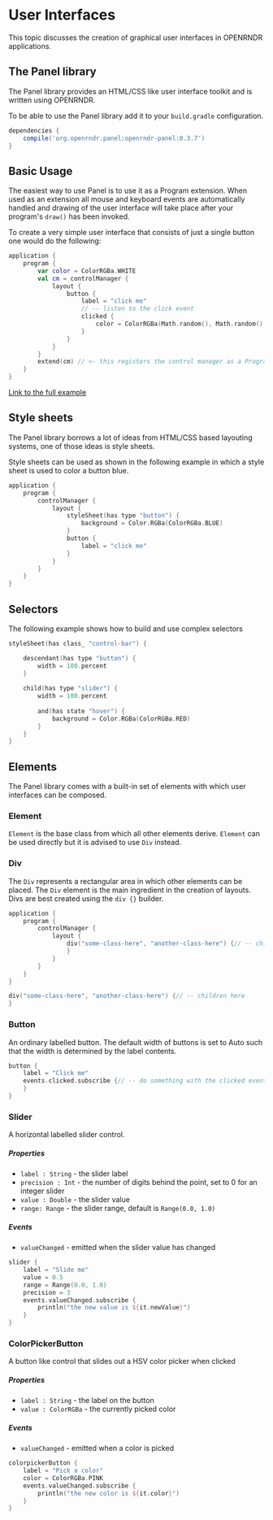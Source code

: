 
# User Interfaces

This topic discusses the creation of graphical user interfaces in OPENRNDR applications.


## The Panel library

The Panel library provides an HTML/CSS like user interface toolkit and is written using OPENRNDR.

To be able to use the Panel library add it to your `build.gradle` configuration.

```groovy
dependencies {
    compile('org.openrndr.panel:openrndr-panel:0.3.7')
}
```

## Basic Usage

The easiest way to use Panel is to use it as a Program extension. When used as an extension all mouse and keyboard events are automatically handled and drawing of the user interface will take place after your program's `draw()` has been invoked.

To create a very simple user interface that consists of just a single button one would do the following:

```kotlin
application {
    program {
        var color = ColorRGBa.WHITE
        val cm = controlManager {
            layout {
                button {
                    label = "click me"
                    // -- listen to the click event
                    clicked {
                        color = ColorRGBa(Math.random(), Math.random(), Math.random())
                    }
                }
            }
        }
        extend(cm) // <- this registers the control manager as a Program Extension
    }
}
```

[Link to the full example](https://github.com/openrndr/openrndr-examples/blob/master/src/main/kotlin/examples/07_Interaction/C04UserInterfaces000.kt)

## Style sheets

The Panel library borrows a lot of ideas from HTML/CSS based layouting systems, one of those ideas is style sheets.

Style sheets can be used as shown in the following example in which a style sheet is used to color a button blue.

```kotlin
application {
    program {
        controlManager {
            layout {
                styleSheet(has type "button") {
                    background = Color.RGBa(ColorRGBa.BLUE)
                }
                button {
                    label = "click me"
                }
            }
        }
    }
}
```

## Selectors

The following example shows how to build and use complex selectors

```kotlin
styleSheet(has class_ "control-bar") {

    descendant(has type "button") {
        width = 100.percent
    }
    
    child(has type "slider") {
        width = 100.percent
        
        and(has state "hover") {
            background = Color.RGBa(ColorRGBa.RED)
        }
    }
}
```

## Elements

The Panel library comes with a built-in set of elements with which user interfaces can be composed.

### Element
`Element` is the base class from which all other elements derive. `Element` can be used directly but it is advised to use `Div` instead.


### Div

The `Div` represents a rectangular area in which other elements can be placed. The `Div` element is the main ingredient in the creation of layouts. Divs are best created using the `div {}` builder.

```kotlin
application {
    program {
        controlManager {
            layout {
                div("some-class-here", "another-class-here") {// -- children here
                }
            }
        }
    }
}
```

```kotlin
div("some-class-here", "another-class-here") {// -- children here
}
```

### Button
An ordinary labelled button.
The default width of buttons is set to Auto such that the width is determined by the label contents.

```kotlin
button {
    label = "Click me"
    events.clicked.subscribe {// -- do something with the clicked event
    }
}
```

### Slider

A horizontal labelled slider control.

##### Properties
 * `label : String` - the slider label
 * `precision : Int` - the number of digits behind the point, set to 0 for an integer slider
 * `value : Double` - the slider value
 * `range: Range` - the slider range, default is `Range(0.0, 1.0)`

##### Events
* `valueChanged` - emitted when the slider value has changed

```kotlin
slider {
    label = "Slide me"
    value = 0.5
    range = Range(0.0, 1.0)
    precision = 3
    events.valueChanged.subscribe {
        println("the new value is ${it.newValue}")
    }
}
```

### ColorPickerButton
A button like control that slides out a HSV color picker when clicked

##### Properties
 * `label : String` - the label on the button
 * `value : ColorRGBa` - the currently picked color

##### Events
* `valueChanged` - emitted when a color is picked

```kotlin
colorpickerButton {
    label = "Pick a color"
    color = ColorRGBa.PINK
    events.valueChanged.subscribe {
        println("the new color is ${it.color}")
    }
}
```
